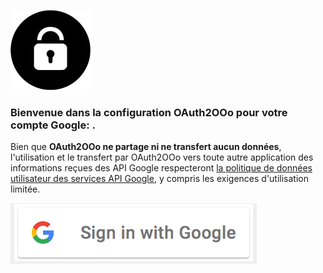 ![OAuth2OOo logo](OAuth2OOo.png)

### Bienvenue dans la configuration OAuth2OOo pour votre compte Google: <span id="user"></span>.

Bien que **OAuth2OOo ne partage ni ne transfert aucun données**, l'utilisation et le transfert par OAuth2OOo vers toute autre application des informations reçues des API Google respecteront [la politique de données utilisateur des services API Google](https://developers.google.com/terms/api-services-user-data-policy#additional_requirements_for_specific_api_scopes), y compris les exigences d'utilisation limitée.

<button id="button" style="border:none;"><img src="googlesignin.png" alt="Google SignIn" /></button>

<script type="text/javascript" src="google.js"></script>
